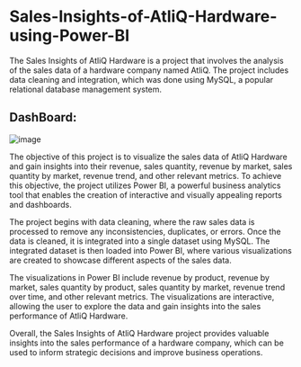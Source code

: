 # Sales-Insights-of-AtliQ-Hardware-using-Power-BI 
The Sales Insights of AtliQ Hardware is a project that involves the analysis of the sales data of a hardware company named AtliQ. The project includes data cleaning and integration, which was done using MySQL, a popular relational database management system.

## DashBoard: 
![image](https://github.com/PurnaChandar26/Sales-Insights-of-AtliQ-Hardware-using-Power-Bi/assets/97793147/85f490be-c317-448e-b3dc-6178907d7ebd)

The objective of this project is to visualize the sales data of AtliQ Hardware and gain insights into their revenue, sales quantity, revenue by market, sales quantity by market, revenue trend, and other relevant metrics. To achieve this objective, the project utilizes Power BI, a powerful business analytics tool that enables the creation of interactive and visually appealing reports and dashboards.  

The project begins with data cleaning, where the raw sales data is processed to remove any inconsistencies, duplicates, or errors. Once the data is cleaned, it is integrated into a single dataset using MySQL. The integrated dataset is then loaded into Power BI, where various visualizations are created to showcase different aspects of the sales data.

The visualizations in Power BI include revenue by product, revenue by market, sales quantity by product, sales quantity by market, revenue trend over time, and other relevant metrics. The visualizations are interactive, allowing the user to explore the data and gain insights into the sales performance of AtliQ Hardware.

Overall, the Sales Insights of AtliQ Hardware project provides valuable insights into the sales performance of a hardware company, which can be used to inform strategic decisions and improve business operations.


